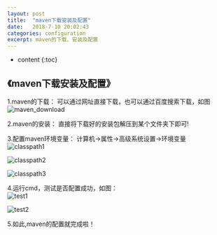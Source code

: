 ```yaml
---
layout: post
title:  "maven下载安装及配置"
date:   2018-7-10 20:02:43
categories: configuration
excerpt: maven的下载、安装及配置
---
```


* content
{:toc}

## 《maven下载安装及配置》
1.maven的下载：
 可以通过网址直接下载，也可以通过百度搜索下载，如图<br/>
 ![maven_download]({{"/css/pics/myninthblog/maven_download.png"}})

2.maven的安装：
 直接将下载好的安装包解压到某个文件夹下即可!

3.配置maven环境变量：
 计算机->属性->高级系统设置->环境变量<br/>
 ![classpath1]({{"/css/pics/myninthblog/classpath1.png"}})

 ![classpath2]({{"/css/pics/myninthblog/classpath2.png"}})

 ![classpath3]({{"/css/pics/myninthblog/classpath3.png"}})

4.运行cmd，测试是否配置成功，如图：<br/>
 ![test1]({{"/css/pics/myninthblog/test1.png"}})

 ![test2]({{"/css/pics/myninthblog/test2.png"}})

5.如此,maven的配置就完成啦！